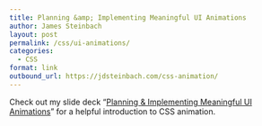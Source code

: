 ```yaml
---
title: Planning &amp; Implementing Meaningful UI Animations
author: James Steinbach
layout: post
permalink: /css/ui-animations/
categories:
  - CSS
format: link
outbound_url: https://jdsteinbach.com/css-animation/
---
```

Check out my slide deck &#8220;<a href="/css-animation/" title="Planning & Implementing Meaningful UI Animations" target="_blank">Planning &amp; Implementing Meaningful UI Animations</a>&#8221; for a helpful introduction to CSS animation.
